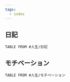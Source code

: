```yaml
---
tags:
  - index
---
```

## 日記
```dataview
TABLE FROM #人生/日記 
```
## モチベーション
```dataview
TABLE FROM #人生/モチベーション 
```
	